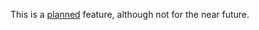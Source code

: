 This is a [planned](https://github.com/erengy/taiga/issues/59) feature, although not for the near future.

